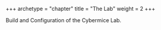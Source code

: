 +++
archetype = "chapter"
title = "The Lab"
weight = 2
+++

Build and Configuration of the Cybermice Lab.